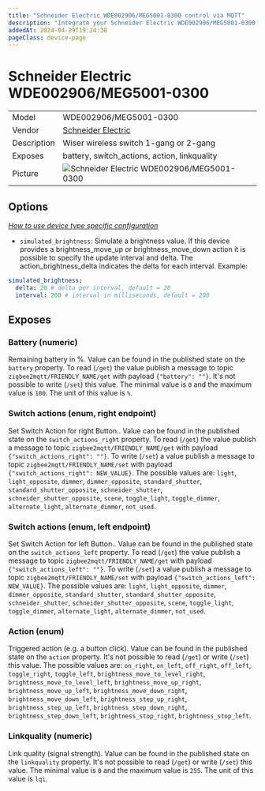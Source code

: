 ```yaml
---
title: "Schneider Electric WDE002906/MEG5001-0300 control via MQTT"
description: "Integrate your Schneider Electric WDE002906/MEG5001-0300 via Zigbee2MQTT with whatever smart home infrastructure you are using without the vendor's bridge or gateway."
addedAt: 2024-04-29T19:24:38
pageClass: device-page
---
```


<!-- !!!! -->
<!-- ATTENTION: This file is auto-generated through docgen! -->
<!-- You can only edit the "Notes"-Section between the two comment lines "Notes BEGIN" and "Notes END". -->
<!-- Do not use h1 or h2 heading within "## Notes"-Section. -->
<!-- !!!! -->

# Schneider Electric WDE002906/MEG5001-0300

|     |     |
|-----|-----|
| Model | WDE002906/MEG5001-0300  |
| Vendor  | [Schneider Electric](/supported-devices/#v=Schneider%20Electric)  |
| Description | Wiser wireless switch 1-gang or 2-gang |
| Exposes | battery, switch_actions, action, linkquality |
| Picture | ![Schneider Electric WDE002906/MEG5001-0300](https://www.zigbee2mqtt.io/images/devices/WDE002906-MEG5001-0300.png) |


<!-- Notes BEGIN: You can edit here. Add "## Notes" headline if not already present. -->


<!-- Notes END: Do not edit below this line -->



## Options
*[How to use device type specific configuration](../guide/configuration/devices-groups.md#specific-device-options)*

* `simulated_brightness`: Simulate a brightness value. If this device provides a brightness_move_up or brightness_move_down action it is possible to specify the update interval and delta. The action_brightness_delta indicates the delta for each interval. Example:
```yaml
simulated_brightness:
  delta: 20 # delta per interval, default = 20
  interval: 200 # interval in milliseconds, default = 200
```


## Exposes

### Battery (numeric)
Remaining battery in %.
Value can be found in the published state on the `battery` property.
To read (`/get`) the value publish a message to topic `zigbee2mqtt/FRIENDLY_NAME/get` with payload `{"battery": ""}`.
It's not possible to write (`/set`) this value.
The minimal value is `0` and the maximum value is `100`.
The unit of this value is `%`.

### Switch actions (enum, right endpoint)
Set Switch Action for right Button..
Value can be found in the published state on the `switch_actions_right` property.
To read (`/get`) the value publish a message to topic `zigbee2mqtt/FRIENDLY_NAME/get` with payload `{"switch_actions_right": ""}`.
To write (`/set`) a value publish a message to topic `zigbee2mqtt/FRIENDLY_NAME/set` with payload `{"switch_actions_right": NEW_VALUE}`.
The possible values are: `light`, `light_opposite`, `dimmer`, `dimmer_opposite`, `standard_shutter`, `standard_shutter_opposite`, `schneider_shutter`, `schneider_shutter_opposite`, `scene`, `toggle_light`, `toggle_dimmer`, `alternate_light`, `alternate_dimmer`, `not_used`.

### Switch actions (enum, left endpoint)
Set Switch Action for left Button..
Value can be found in the published state on the `switch_actions_left` property.
To read (`/get`) the value publish a message to topic `zigbee2mqtt/FRIENDLY_NAME/get` with payload `{"switch_actions_left": ""}`.
To write (`/set`) a value publish a message to topic `zigbee2mqtt/FRIENDLY_NAME/set` with payload `{"switch_actions_left": NEW_VALUE}`.
The possible values are: `light`, `light_opposite`, `dimmer`, `dimmer_opposite`, `standard_shutter`, `standard_shutter_opposite`, `schneider_shutter`, `schneider_shutter_opposite`, `scene`, `toggle_light`, `toggle_dimmer`, `alternate_light`, `alternate_dimmer`, `not_used`.

### Action (enum)
Triggered action (e.g. a button click).
Value can be found in the published state on the `action` property.
It's not possible to read (`/get`) or write (`/set`) this value.
The possible values are: `on_right`, `on_left`, `off_right`, `off_left`, `toggle_right`, `toggle_left`, `brightness_move_to_level_right`, `brightness_move_to_level_left`, `brightness_move_up_right`, `brightness_move_up_left`, `brightness_move_down_right`, `brightness_move_down_left`, `brightness_step_up_right`, `brightness_step_up_left`, `brightness_step_down_right`, `brightness_step_down_left`, `brightness_stop_right`, `brightness_stop_left`.

### Linkquality (numeric)
Link quality (signal strength).
Value can be found in the published state on the `linkquality` property.
It's not possible to read (`/get`) or write (`/set`) this value.
The minimal value is `0` and the maximum value is `255`.
The unit of this value is `lqi`.

